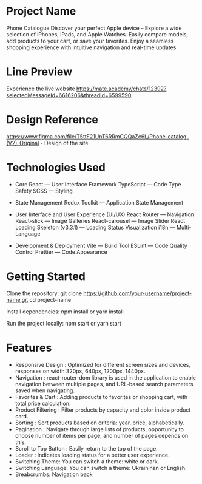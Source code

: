 # Project Name
Phone Catalogue
Discover your perfect Apple device – Explore a wide selection of iPhones, iPads, and Apple Watches. Easily compare models, add products to your cart, or save your favorites. Enjoy a seamless shopping experience with intuitive navigation and real-time updates.

# Line Preview
Experience the live website https://mate.academy/chats/12392?selectedMessageId=6616206&threadId=6599590

# Design Reference
https://www.figma.com/file/T5ttF21UnT6RRmCQQaZc6L/Phone-catalog-(V2)-Original - Design of the site

# Technologies Used
* Core
React — User Interface Framework
TypeScript — Code Type Safety
SCSS — Styling

* State Management
Redux Toolkit — Application State Management

* User Interface and User Experience (UI/UX)
React Router — Navigation
React-slick — Image Galleries
React-carousel — Image Slider
React Loading Skeleton (v3.3.1) — Loading Status Visualization
i18n — Multi-Language

* Development & Deployment
Vite — Build Tool
ESLint — Code Quality Control
Prettier — Code Appearance

# Getting Started
Clone the repository:
git clone https://github.com/your-username/project-name.git
cd project-name

Install dependencies:
npm install
or
yarn install

Run the project locally:
npm start
or
yarn start

# Features
* Responsive Design : Optimized for different screen sizes and devices, responses on width 320px, 640px, 1200px, 1440px.
* Navigation : react-router-dom library is used in the application to enable navigation between multiple pages, and URL-based 
search parameters saved when navigating.
* Favorites & Cart : Adding products to favorites or shopping cart, with total price calculation.
* Product Filtering : Filter products by capacity and color inside product card.
* Sorting : Sort products based on criteria: year, price, alphabetically.
* Pagination : Navigate through large lists of products, opportunity to choose number of items per page, and number of pages depends on this.
* Scroll to Top Button : Easily return to the top of the page.
* Loader : Indicates loading status for a better user experience.
* Switching Theme: You can switch a theme: white or dark.
* Switching Language: You can switch a theme: Ukraininan or English.
* Breabcrumbs: Navigation back
